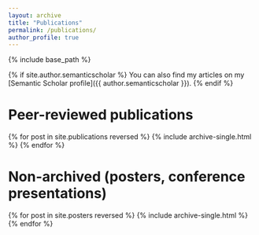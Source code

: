 ```yaml
---
layout: archive
title: "Publications"
permalink: /publications/
author_profile: true
---
```


{% include base_path %}

{% if site.author.semanticscholar %}
  You can also find my articles on my [Semantic Scholar profile]({{ author.semanticscholar }}).
{% endif %}

# Peer-reviewed publications

{% for post in site.publications reversed %}
  {% include archive-single.html %}
{% endfor %}

# Non-archived (posters, conference presentations)

{% for post in site.posters reversed %}
  {% include archive-single.html %}
{% endfor %}